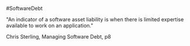 #SoftwareDebt

"An indicator of a software asset liability is when there is limited expertise available to work on an application."

Chris Sterling, Managing Software Debt, p8